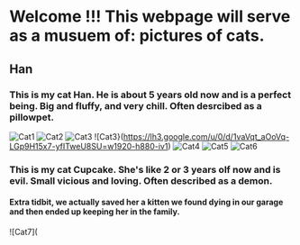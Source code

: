 # Welcome !!! This webpage will serve as a musuem of: pictures of cats. 
## Han
### This is my cat Han. He is about 5 years old now and is a perfect being. Big and fluffy, and very chill. Often desrcibed as a pillowpet.
![Cat1](https://lh3.googleusercontent.com/drive-viewer/AJc5JmQvs25ZuDUv5XHYBGOws3jRwvAQqkL9P3lPLXG40JLkQETrBEeo9CDYfzl2V7jWpqcss_7YzSc=w1920-h937)
![Cat2](https://lh3.google.com/u/0/d/1cEpv2RBiNWckoHlkk2XAD3FCqZVE1CWC=w1920-h937-iv1)
![Cat3](https://lh3.google.com/u/0/d/1UgekRHVIw1DsDO6ncPlJ7VeD-kmtJwnI=w1920-h937-iv1)
![Cat3}(https://lh3.google.com/u/0/d/1vaVqt_aOoVq-LGp9H15x7-yfITweU8SU=w1920-h880-iv1)
![Cat4](https://lh3.google.com/u/0/d/13w4nfwcfNFVaPxFcgugykcHjareomRtV=w1920-h937-iv1)
![Cat5](https://lh3.google.com/u/0/d/1UgekRHVIw1DsDO6ncPlJ7VeD-kmtJwnI=w1920-h937-iv1)
![Cat6](https://lh3.google.com/u/0/d/1VvBRg9aK7uTWuDTuHAKvimtv_JXpLOdo=w1920-h937-iv1)
### This is my cat Cupcake. She's like 2 or 3 years olf now and is evil. Small vicious and loving. Often described as a demon. 
#### Extra tidbit, we actually saved her a kitten we found dying in our garage and then ended up keeping her in the family.
![Cat7](
